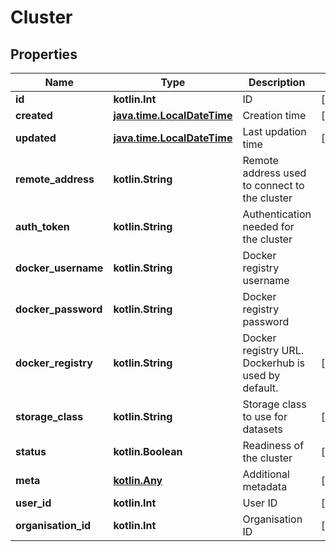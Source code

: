 
# Cluster

## Properties
Name | Type | Description | Notes
------------ | ------------- | ------------- | -------------
**id** | **kotlin.Int** | ID |  [optional]
**created** | [**java.time.LocalDateTime**](java.time.LocalDateTime.md) | Creation time |  [optional]
**updated** | [**java.time.LocalDateTime**](java.time.LocalDateTime.md) | Last updation time |  [optional]
**remote_address** | **kotlin.String** | Remote address used to connect to the cluster | 
**auth_token** | **kotlin.String** | Authentication needed for the cluster | 
**docker_username** | **kotlin.String** | Docker registry username | 
**docker_password** | **kotlin.String** | Docker registry password | 
**docker_registry** | **kotlin.String** | Docker registry URL. Dockerhub is used by default. |  [optional]
**storage_class** | **kotlin.String** | Storage class to use for datasets |  [optional]
**status** | **kotlin.Boolean** | Readiness of the cluster |  [optional]
**meta** | [**kotlin.Any**](kotlin.Any.md) | Additional metadata |  [optional]
**user_id** | **kotlin.Int** | User ID |  [optional]
**organisation_id** | **kotlin.Int** | Organisation ID |  [optional]



